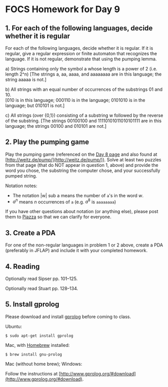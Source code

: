 # FOCS Homework for Day 9

## 1. For each of the following languages, decide whether it is regular

For each of the following languages, decide whether it is regular.  If it is regular, give a regular expression or finite automaton that recognizes the language.  If it is not regular, demonstrate that using the pumping lemma.

a) Strings containing only the symbol a whose length is a power of 2 (i.e. length 2^n)
[The strings a, aa, aaaa, and aaaaaaaa are in this language; the string aaaaa is not.]

b) All strings with an equal number of occurrences of the substrings 01 and 10.  
[010 is in this language; 000110 is in the language; 0101010 is in the language; but 010101 is not.]

c) All strings (over {0,1}) consisting of a substring w followed by the reverse of the substring.
[The strings 00100100 and 11110101011010101111 are in this language; the strings 00100 and 010101 are not.]

## 2. Play the pumping game

Play the pumping game (referenced on the [Day 8 page](https://sites.google.com/site/focs16fall/in-class-exercises/day-8) and also found at [http://weitz.de/pump/](http://weitz.de/pump/)).  Solve at least two puzzles from that page (that do NOT appear in question 1, above) and provide the word you chose, the substring the computer chose, and your successfully pumped string.

Notation notes:

- The notation |w| sub a means the number of `a`'s in the word $w$.
- $a^n$ means _n_ occurrences of `a` (e.g. $a^8$ is `aaaaaaaa`)

If you have other questions about notation (or anything else), please post them to [Piazza](https://piazza.com) so that we can clarify for everyone.

## 3. Create a PDA

For one of the non-regular languages in problem 1 or 2 above, create a PDA (preferably in JFLAP) and include it with your completed homework.

## 4. Reading

Optionally read Sipser pp. 101–125.

Optionally read Stuart pp. 128–134.

## 5. Install gprolog

Please download and install [gprolog](http://www.gprolog.org) before coming to class.

Ubuntu:

	$ sudo apt-get install gprolog

Mac, with [Homebrew](http://brew.sh) installed:

	$ brew install gnu-prolog

Mac (without home brew); Windows:

Follow the instructions at [http://www.gprolog.org/#download](http://www.gprolog.org/#download).